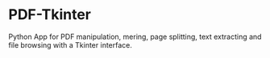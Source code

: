 # PDF-Tkinter
Python App for PDF manipulation, mering, page splitting, text extracting and file browsing with a Tkinter interface.
